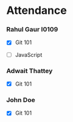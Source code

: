# Attendance


### Rahul Gaur I0109
- [X] Git 101
- [ ] JavaScript


### Adwait Thattey
- [X] Git 101

### John Doe
- [X] Git 101
